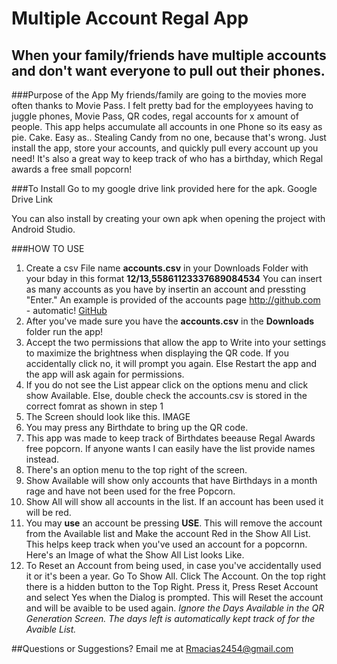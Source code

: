 # Multiple Account Regal App
## When your family/friends have multiple accounts and don't want everyone to pull out their phones.

###Purpose of the App
My friends/family are going to the movies more often thanks to Movie Pass. I felt pretty bad for the employyees
having to juggle phones, Movie Pass, QR codes, regal accounts for x amount of people. This app helps accumulate all accounts
in one Phone so its easy as pie. Cake. Easy as.. Stealing Candy from no one, because that's wrong. Just install the app,
store your accounts, and quickly pull every account up you need! It's also a great way to keep track of who has a birthday, 
which Regal awards a free small popcorn! 

###To Install 
Go to my google drive link provided here for the apk.
Google Drive Link

You can also install by creating your own apk when opening the project with Android Studio.

###HOW TO USE

1. Create a csv File name **accounts.csv** in your Downloads Folder with your bday in this format **12/13,55861123337689084534**
You can insert as many accounts as you have by insertin an account and pressting "Enter." An example is provided of the accounts page 
http://github.com - automatic!
[GitHub](http://github.com)
1. After you've made sure you have the **accounts.csv** in the **Downloads** folder run the app!
1. Accept the two permissions that allow the app to Write into your settings to maximize the brightness when displaying the QR code. If you accidentally click no, it will
prompt you again. Else Restart the app and the app will ask again for permissions.
1. If you do not see the List appear click on the options menu and click show Available. Else, double check the accounts.csv is stored in the correct fomrat as shown in step
1
1. The Screen should look like this. IMAGE
1. You may press any Birthdate to bring up the QR code.
  1. This app was made to keep track of Birthdates beeause Regal Awards free popcorn. If anyone wants I can easily have the list
  provide names instead. 
1. There's an option menu to the top right of the screen.
  1. Show Available will show only accounts that have Birthdays in a month rage and have not been used for the free Popcorn.
  1. Show All will show all accounts in the list. If an account has been used it will be red.
1. You may **use** an account be pressing **USE**. This will remove the account from the Available list and Make the account
Red in the Show All List. This helps keep track when you've used an account for a popcornn.
Here's an Image of what the Show All List looks Like.
1. To Reset an Account from being used, in case you've accidentally used it or it's been a year. Go To Show All. Click The Account. On the top right 
there is a hidden button to the Top Right. Press it, Press Reset Account and select Yes when the Dialog is prompted. This will Reset the account and will be avaible to be used again.
*Ignore the Days Available in the QR Generation Screen. The days left is automatically kept track of for the Avaible List.*

##Questions or Suggestions?
Email me at Rmacias2454@gmail.com
